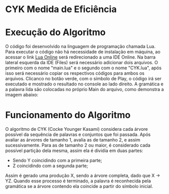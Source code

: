 # **CYK Medida de Eficiência**
# **Execução do Algoritmo**

O código foi desenvolvido na linguagem de programação chamada Lua. Para executar o código não há necessidade de instalação em máquina, ao acessar o link [Lua Online](https://repl.it/languages/lua) será redirecionado a uma IDE Online. Na barra lateral esquerda da IDE (Files) será necessário adicionar dois arquivos. O primeiro com o nome "main.lua" e o segundo com o nome "CYK.lua", após isso será necessário copiar os respectivos códigos para ambos os arquivos. Clicanco no botão verde, com o símbolo de Play, o código irá ser executado e mostrado o resultado no console ao lado direito. A gramática e a palavra lida são colocadas no próprio Main do arquivo, como demonstra a imagem abaixo:

# **Funcionamento do Algoritmo**

O algoritmo de CYK (Cocke Younger Kasami) considera cada árvore possível da sequência de palavras e conjuntos que foi passada. Após avaliar as árvores de tamanho 1, avalia as de tamanho 2, e assim sucessivamente. Para as de tamanho 2 ou maior, é considerado cada possível partição dela mesma, assim ela é dividia em duas partes:
  - Sendo Y coincidindo com a primeira parte;
  - Z coincidindo com a segunda parte;

Assim é gerado uma produção X, sendo a árvore completa, dado que X -> YZ. Quando esse processo é terminado, a palavra é reconhecida pela gramática se a árvore contendo ela coincide a partir do símbolo inicial.
